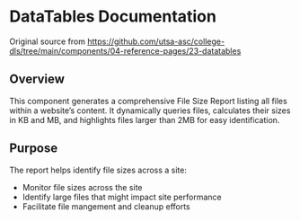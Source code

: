 # DataTables Documentation
Original source from  https://github.com/utsa-asc/college-dls/tree/main/components/04-reference-pages/23-datatables

## Overview
This component generates a comprehensive File Size Report listing all files within a website’s content. It dynamically queries files, calculates their sizes in KB and MB, and highlights files larger than 2MB for easy identification.

## Purpose
The report helps identify file sizes across a site:
- Monitor file sizes across the site
- Identify large files that might impact site performance
- Facilitate file mangement and cleanup efforts